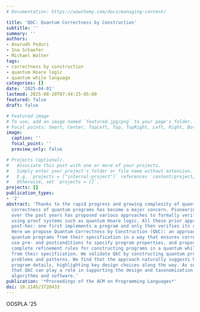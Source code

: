 ```yaml
---
# Documentation: https://wowchemy.com/docs/managing-content/

title: 'QbC: Quantum Correctness by Construction'
subtitle: ''
summary: ''
authors:
- Anurudh Peduri
- Ina Schaefer
- Michael Walter
tags:
- correctness by construction
- quantum Hoare logic
- quantum while language
categories: []
date: '2025-04-01'
lastmod: 2025-08-20T07:44:25-05:00
featured: false
draft: false

# Featured image
# To use, add an image named `featured.jpg/png` to your page's folder.
# Focal points: Smart, Center, TopLeft, Top, TopRight, Left, Right, BottomLeft, Bottom, BottomRight.
image:
  caption: ''
  focal_point: ''
  preview_only: false

# Projects (optional).
#   Associate this post with one or more of your projects.
#   Simply enter your project's folder or file name without extension.
#   E.g. `projects = ["internal-project"]` references `content/project/deep-learning/index.md`.
#   Otherwise, set `projects = []`.
projects: []
publication_types:
- '2'
abstract: 'Thanks to the rapid progress and growing complexity of quantum algorithms,
  correctness of quantum programs has become a major concern. Pioneering research
  over the past years has proposed various approaches to formally verify quantum programs
  using proof systems such as quantum Hoare logic. All these prior approaches are
  post-hoc: one first implements a program and only then verifies its correctness.
  Here we propose Quantum Correctness by Construction (QbC): an approach to constructing
  quantum programs from their specification in a way that ensures correctness. We
  use pre- and postconditions to specify program properties, and propose sound and
  complete refinement rules for constructing programs in a quantum while language
  from their specification. We validate QbC by constructing quantum programs for idiomatic
  problems and patterns. We find that the approach naturally suggests how to derive
  program details, highlighting key design choices along the way. As such, we believe
  that QbC can play a role in supporting the design and taxonomization of quantum
  algorithms and software.'
publication: '*Proceedings of the ACM on Programming Languages*'
doi: 10.1145/3720433
---
```

OOSPLA '25